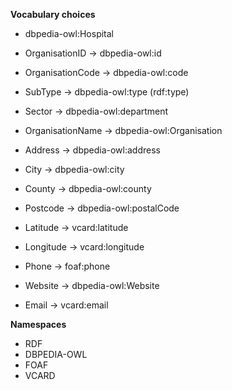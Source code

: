 **Vocabulary choices**

* dbpedia-owl:Hospital

* OrganisationID -> dbpedia-owl:id
* OrganisationCode -> dbpedia-owl:code
* SubType ->  dbpedia-owl:type (rdf:type)
* Sector -> dbpedia-owl:department

* OrganisationName -> dbpedia-owl:Organisation
* Address -> dbpedia-owl:address

* City -> dbpedia-owl:city
* County -> dbpedia-owl:county
* Postcode -> dbpedia-owl:postalCode
* Latitude -> vcard:latitude
* Longitude -> vcard:longitude

* Phone -> foaf:phone
* Website -> dbpedia-owl:Website
* Email -> vcard:email


**Namespaces**

* RDF
* DBPEDIA-OWL
* FOAF
* VCARD
